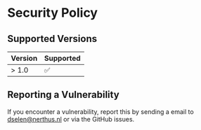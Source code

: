 # Security Policy

## Supported Versions

| Version | Supported          |
| ------- | ------------------ |
| > 1.0   | :white_check_mark: |

## Reporting a Vulnerability

If you encounter a vulnerability, report this by sending a email to dselen@nerthus.nl or via the GitHub issues.
